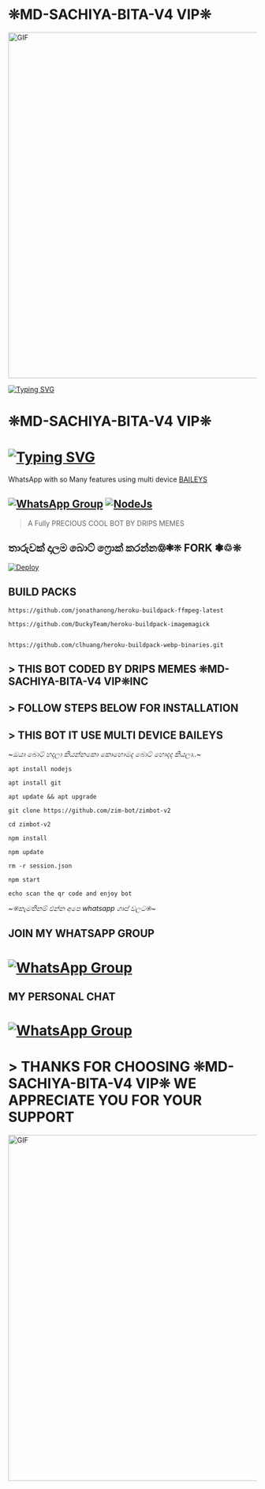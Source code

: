 # ❊MD-SACHIYA-BITA-V4 VIP❊


<img srcn="https://i.imgur.com/XHhlqtK.jpeg" alt="GIF" width="700"/>




[![Typing SVG](https://readme-typing-svg.demolab.com?font=Fira+Code&pause=1000&color=F70000&width=435&height=70&lines=%E2%9D%8AMD-SACHIYA-BITA-V4+VIP%E2%9D%8A)](https://git.io/typing-svg)








# ❊MD-SACHIYA-BITA-V4 VIP❊

# [![Typing SVG](https://readme-typing-svg.herokuapp.com?font=Rockstar-ExtraBold&color=F33A6A&lines=WELCOME+TO+BLACK+TIGER+MD+WA+BOT.;CREATED+BY+SACHIYA+TM;BEST+MULTIDEVICE+WA+BOT;THANKS+FOR+VISITING+MY+GIT)](https://git.io/typing-svg)

 WhatsApp with so Many features using multi device  [BAILEYS](https://github.com/adiwajshing/baileys)

## [![WhatsApp Group](https://img.shields.io/badge/WhatsApp-25D366?style=for-the-badge&logo=whatsapp&logoColor=white)](https://chat.whatsapp.com/EFsb8RCXV4jLEFk4eAcA1A) [![NodeJs](https://img.shields.io/badge/Node.js-43853D?style=for-the-badge&logo=node.js&logoColor=white)](https://nodejs.org/en/)

> A Fully PRECIOUS COOL BOT BY DRIPS MEMES <br>
> 
## තාරුවක් දාලම බොට් ෆ්‍රොක් කරන්න♲❃❊ FORK ❃♲❊

[![Deploy](https://www.herokucdn.com/deploy/button.svg)](https://heroku.com/deploy?template=https://github.com/zim-bot/zimbot-v2)

## BUILD PACKS

```
https://github.com/jonathanong/heroku-buildpack-ffmpeg-latest

https://github.com/DuckyTeam/heroku-buildpack-imagemagick


https://github.com/clhuang/heroku-buildpack-webp-binaries.git

```

 ##  > THIS BOT CODED BY DRIPS MEMES ❊MD-SACHIYA-BITA-V4 VIP❊INC 


## >  FOLLOW STEPS BELOW FOR INSTALLATION

## >  THIS BOT IT USE MULTI DEVICE BAILEYS

~*ඔයා බොට් හදලා කියන්නකො කොහොමද බොට් හොදද කියලා..*~

``` 
apt install nodejs

apt install git

apt update && apt upgrade

git clone https://github.com/zim-bot/zimbot-v2
 
cd zimbot-v2

npm install

npm update
 
rm -r session.json

npm start

echo scan the qr code and enjoy bot

```
~*❊කැමතිනම් එන්න අපෙ whatsapp  ගෘප් වලට❊*~

## JOIN MY WHATSAPP GROUP

# [![WhatsApp Group](https://img.shields.io/badge/WhatsApp-25D366?style=for-the-badge&logo=whatsapp&logoColor=white)](https://chat.whatsapp.com/EFsb8RCXV4jLEFk4eAcA1A)

## MY PERSONAL CHAT

# [![WhatsApp Group](https://img.shields.io/badge/WhatsApp-25D366?style=for-the-badge&logo=whatsapp&logoColor=white)](https://wa.me/27634090203)


# > THANKS FOR CHOOSING ❊MD-SACHIYA-BITA-V4 VIP❊ WE APPRECIATE YOU FOR YOUR SUPPORT
 

<img srcn="https://i.imgur.com/XHhlqtK.jpeg" alt="GIF" width="700"/>
